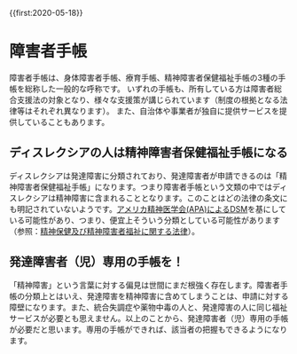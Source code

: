 {{first:2020-05-18}}
# 障害者手帳
障害者手帳は、身体障害者手帳、療育手帳、精神障害者保健福祉手帳の3種の手帳を総称した一般的な呼称です。
いずれの手帳も、所有している方は障害者総合支援法の対象となり、様々な支援策が講じられています（制度の根拠となる法律等はそれぞれ異なります）。
また、自治体や事業者が独自に提供サービスを提供していることもあります。

## ディスレクシアの人は精神障害者保健福祉手帳になる
ディスレクシアは発達障害に分類されており、発達障害者が申請できるのは「精神障害者保健福祉手帳」になります。つまり障害者手帳という文類の中ではディスレクシアは精神障害に含まれることとなります。このことはどの法律の条文にも明記されていないようです。[アメリカ精神医学会(APA)によるDSM](./what-is-dyslexia/apa-dsm.md)を基にしている可能性があり、つまり、便宜上そういう分類としている可能性があります（参照：[精神保健及び精神障害者福祉に関する法律](./laws/seishin-hoken-fukushi.md)）。

## 発達障害者（児）専用の手帳を！
「精神障害」という言葉に対する偏見は世間にまだ根強く存在します。障害者手帳の分類上とはいえ、発達障害を精神障害に含めてしまうことは、申請に対する障壁になります。また、統合失調症や薬物中毒の人と、発達障害の人に同じ福祉サービスが必要とも思えません。以上のことから、発達障害者（児）専用の手帳が必要だと思います。専用の手帳ができれば、該当者の把握もできるようになります。
